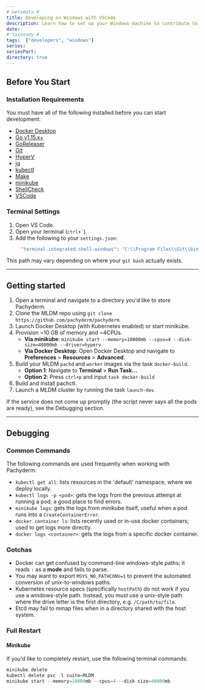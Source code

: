 ```yaml
---
# metadata # 
title: Developing on Windows with VSCode
description: Learn how to set up your Windows machine to contribute to MLDM via VS code.
date: 
# taxonomy #
tags:  ["developers", "windows"]
series:
seriesPart:
directory: true 
--- 
```


## Before You Start 

### Installation Requirements

You must have all of the following installed before you can start development:

- [Docker Desktop](https://www.docker.com/products/docker-desktop/)
- [Go v1.15.x+](https://go.dev/dl/)
- [GoReleaser](https://github.com/goreleaser/goreleaser/releases)
- [Git](https://git-scm.com/download/win)
- [HyperV](https://docs.microsoft.com/en-us/virtualization/hyper-v-on-windows/quick-start/enable-hyper-v)
- [jq](https://stedolan.github.io/jq/download/)
- [kubectl](https://kubernetes.io/docs/tasks/tools/)
- [Make](http://gnuwin32.sourceforge.net/packages/make.htm)
- [minikube](https://minikube.sigs.k8s.io/docs/start/)
- [ShellCheck](https://github.com/koalaman/shellcheck#user-content-installing)
- [VSCode](https://code.visualstudio.com/download)

### Terminal Settings

1. Open VS Code.
2. Open your terminal (`` ctrl+` ``).
3. Add the following to your `settings.json`: 
     ```s
       "terminal.integrated.shell.windows": "C:\\Program Files\\Git\\bin\\bash.exe",
     ``` 
This path may vary depending on where your `git bash` actually exists. 

---

## Getting started

1. Open a terminal and navigate to a directory you'd like to store Pachyderm.
2. Clone the MLDM repo using `git clone https://github.com/pachyderm/pachyderm`.
3. Launch Docker Desktop (with Kubernetes enabled) or start minikube.  
4. Provision  ~10 GB of memory and ~4CPUs.
      - **Via minikube**:  `minikube start --memory=10000mb --cpus=4 --disk-size=40000mb --driver=hyperv`
      - **Via Docker Desktop**: Open Docker Desktop and navigate to **Preferences** > **Resources** > **Advanced**. 
5. Build your MLDM `pachd` and `worker` images via the task `docker-build`.
      - **Option 1**: Navigate to **Terminal** > **Run Task...**
      - **Option 2**: Press `ctrl+p` and input `task docker-build`
6. Build and install pachctl.
7. Launch a MLDM cluster by running the task `launch-dev`.  

 If the service does not come up promptly (the script never says all the pods are ready), see the Debugging section.

 ---

## Debugging

### Common Commands

The following commands are used frequently when working with Pachyderm: 

- `kubectl get all`: lists resources in the 'default' namespace, where we deploy locally. 
- `kubectl logs -p <pod>`: gets the logs from the previous attempt at running a pod; a good place to find errors.
- `minikube logs`: gets the logs from minikube itself, useful when a pod runs into a `CreateContainerError`.
- `docker container ls`: lists recently used or in-use docker containers; used to get logs more directly.
- `docker logs <container>`: gets the logs from a specific docker container.

### Gotchas 

- Docker can get confused by command-line windows-style paths; it reads `:` as a **mode** and fails to parse.
- You may want to export `MSYS_NO_PATHCONV=1` to prevent the automated conversion of unix-to-windows paths.
- Kubernetes resource specs (specifically `hostPath`) do not work if you use a windows-style path.  Instead, you must use a unix-style path where the drive letter is the first directory, e.g. `/C/path/to/file`.
- Etcd may fail to mmap files when in a directory shared with the host system. 


### Full Restart

#### Minikube 
If you'd like to completely restart, use the following terminal commands:

```s
minikube delete
kubectl delete pvc -l suite=MLDM 
minikube start --memory=10000mb --cpus=4 --disk-size=40000mb
```
